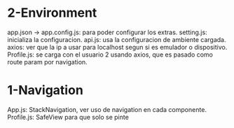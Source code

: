# 2-Environment

app.json -> app.config.js: para poder configurar los extras.
setting.js: inicializa la configuracion.
api.js: usa la configuracion de ambiente cargada.
axios: ver que la ip a usar para localhost
segun si es emulador o dispositivo.
Profile.js: se carga con el usuario 2 usando axios, que es pasado como route param por navigation.

# 1-Navigation

App.js: StackNavigation, ver uso de navigation en cada componente.
Profile.js: SafeView para que solo se pinte
